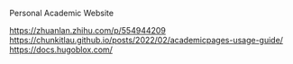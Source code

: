Personal Academic Website

https://zhuanlan.zhihu.com/p/554944209  
https://chunkitlau.github.io/posts/2022/02/academicpages-usage-guide/  
https://docs.hugoblox.com/  
